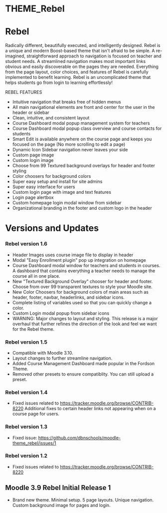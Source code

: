 THEME_Rebel
===========

# Rebel
Radically different, beautifully executed, and intelligently designed.  Rebel is a unique and modern Boost-based theme that isn't afraid to be simple.  A re-imagined, straightforward approach to navigation is focused on teacher and student needs.  A streamlined navigation makes most important links obvious and easily discoverable on the pages they are needed. Everything from the page layout, color choices, and features of Rebel is carefully implemented to benefit learning.  Rebel is an uncomplicated theme that helps students go from login to learning effortlessly! 

REBEL FEATURES
* Intuitive navigation that breaks free of hidden menus
* All main navigational elements are front and center for the user in the header or sidebar
* Clean, intuitive, and consistent layout
* Course Dashboard modal popup management system for teachers
* Course Dashboard modal popup class overview and course contacts for students 
* Smart Edit is available anywhere on the course page and keeps you focused on the page (No more scrolling to edit a page)
* Dynamic Icon Sidebar navigation never leaves your side
* Custom page image
* Custom login image
* Choose from 99 Textured background overlays for header and footer styling
* Color choosers for background colors
* Super easy setup and install for site admins
* Super easy interface for users
* Custom login page with image and text features
* Login page alertbox
* Custom homepage login modal window from sidebar
* Organizational branding in the footer and custom logo in the header

# Versions and Updates

### Rebel version 1.6
* Header Images uses course image file to display in header
* Modal "Easy Enrollment plugin" pop up integration on homepage
* Course Dashboard modal window for teachers and students in courses.  A dashboard that contains everything a teacher needs to manage the course all in one place.
* New "Textured Background Overlay" chooser for header and footer.  Choose from over 99 transparent textures to style your Moodle site.
* New Color Choosers for background colors of main areas such as header, footer, navbar, headerlinks, and sidebar icons.
* Complete listing of variables used so that you can quickly change a color.  
* Custom Login modal popup from sidebar icons
* WARNING: Major changes to layout and styling.  This release is a major overhaul that further refines the direction of the look and feel we want for the Rebel theme.

### Rebel version 1.5
* Compatible with Moodle 3.10.
* Layout changes to further streamline navigation.
* Added Course Management Dashboard made popular in the Fordson Theme.
* Removed other presets to ensure compatiblity.  You can still upload a preset.  

### Rebel version 1.4
* Fixed issues related to https://tracker.moodle.org/browse/CONTRIB-8220  Additional fixes to certain header links not appearing when on a course page for users.

### Rebel version 1.3
* Fixed issue: https://github.com/dbnschools/moodle-theme_rebel/issues/1

### Rebel version 1.2
* Fixed issues related to https://tracker.moodle.org/browse/CONTRIB-8220

## Moodle 3.9 Rebel Initial Release 1
* Brand new theme.  Minimal setup.  5 page layouts.  Unique navigation.  Custom background image for pages and login.
